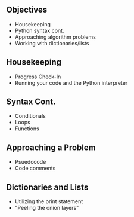 ## Objectives
-   Housekeeping
-   Python syntax cont.
-   Approaching algorithm problems
-   Working with dictionaries/lists

## Housekeeping
-   Progress Check-In
-   Running your code and the Python interpreter

## Syntax Cont.
-   Conditionals
-   Loops
-   Functions

## Approaching a Problem
-   Psuedocode
-   Code comments

## Dictionaries and Lists
-   Utilizing the print statement
-   "Peeling the onion layers"